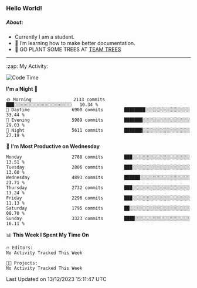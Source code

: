 ### Hello World!

##### About:
- Currently I am a student.
- 🌱 I’m learning how to make better documentation.
- 🌱 GO PLANT SOME TREES AT [TEAM TREES](https://teamtrees.org/)

---
  <summary>:zap: My Activity:</summary>
  
<!--START_SECTION:waka-->
![Code Time](http://img.shields.io/badge/Code%20Time-1%2C267%20hrs%2047%20mins-blue)

**I'm a Night 🦉** 

```text
🌞 Morning                2133 commits        ███░░░░░░░░░░░░░░░░░░░░░░   10.34 % 
🌆 Daytime                6900 commits        ████████░░░░░░░░░░░░░░░░░   33.44 % 
🌃 Evening                5989 commits        ███████░░░░░░░░░░░░░░░░░░   29.03 % 
🌙 Night                  5611 commits        ███████░░░░░░░░░░░░░░░░░░   27.19 % 
```
📅 **I'm Most Productive on Wednesday** 

```text
Monday                   2788 commits        ███░░░░░░░░░░░░░░░░░░░░░░   13.51 % 
Tuesday                  2806 commits        ███░░░░░░░░░░░░░░░░░░░░░░   13.60 % 
Wednesday                4893 commits        ██████░░░░░░░░░░░░░░░░░░░   23.71 % 
Thursday                 2732 commits        ███░░░░░░░░░░░░░░░░░░░░░░   13.24 % 
Friday                   2296 commits        ███░░░░░░░░░░░░░░░░░░░░░░   11.13 % 
Saturday                 1795 commits        ██░░░░░░░░░░░░░░░░░░░░░░░   08.70 % 
Sunday                   3323 commits        ████░░░░░░░░░░░░░░░░░░░░░   16.11 % 
```


📊 **This Week I Spent My Time On** 

```text
🔥 Editors: 
No Activity Tracked This Week

🐱‍💻 Projects: 
No Activity Tracked This Week
```


 Last Updated on 13/12/2023 15:11:47 UTC
<!--END_SECTION:waka-->
